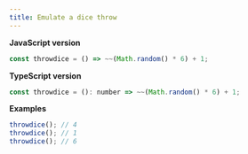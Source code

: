 ```yaml
---
title: Emulate a dice throw
---
```


**JavaScript version**

```js
const throwdice = () => ~~(Math.random() * 6) + 1;
```

**TypeScript version**

```js
const throwdice = (): number => ~~(Math.random() * 6) + 1;
```

**Examples**

```js
throwdice(); // 4
throwdice(); // 1
throwdice(); // 6
```
